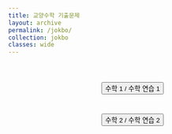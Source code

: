 ```yaml
---
title: 교양수학 기출문제
layout: archive
permalink: /jokbo/
collection: jokbo
classes: wide
---
```


<style>
    .jokbolink {
        font-size: xx-large;
        text-align: center;
        vertical-align: middle;
    }
</style>

<div class="jokbolink">
    <br>
    <a href="/_posts/jokbo/calculus1"><button type="button" class="btn">수학 1 / 수학 연습
            1</button></a><br><br>
    <a href="/_posts/jokbo/calculus2"><button type="button" class="btn">수학 2 / 수학 연습
            2</button></a><br>
</div>